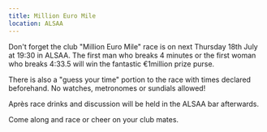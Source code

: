 ```yaml
---
title: Million Euro Mile
location: ALSAA
---
```


Don't forget the club "Million Euro Mile" race is on next Thursday 18th
July at 19:30 in ALSAA. The first man who breaks 4 minutes or the first
woman who breaks 4:33.5 will win the fantastic €1million prize purse.

There is also a "guess your time" portion to the race with times declared
beforehand. No watches, metronomes or sundials allowed!

Après race drinks and discussion will be held in the ALSAA bar afterwards.

Come along and race or cheer on your club mates.
